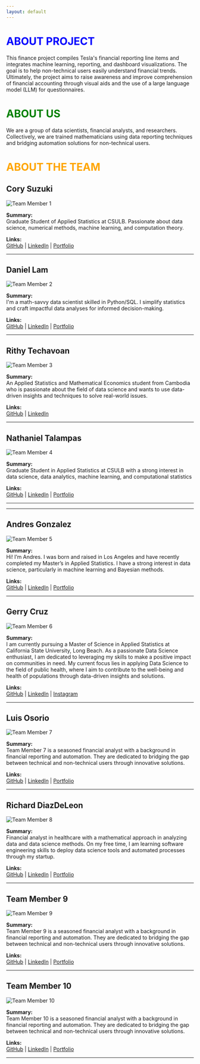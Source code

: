 ```yaml
---
layout: default
---
```



# <span style="color: blue;">ABOUT PROJECT</span>

This finance project compiles Tesla's financial reporting line items and integrates machine learning, reporting, and dashboard visualizations. The goal is to help non-technical users easily understand financial trends. Ultimately, the project aims to raise awareness and improve comprehension of financial accounting through visual aids and the use of a large language model (LLM) for questionnaires.


# <span style="color: green;">ABOUT US</span>

We are a group of data scientists, financial analysts, and researchers. Collectively, we are trained mathematicians using data reporting techniques and bridging automation solutions for non-technical users.

# <span style="color: orange;">ABOUT THE TEAM</span>

## Cory Suzuki

![Team Member 1](https://github.com/dsrichard97/finwebpage/blob/master/cory.jpeg?raw=true)

**Summary:**  
Graduate Student of Applied Statistics at CSULB. Passionate about data science, numerical methods, machine learning, and computation theory.

**Links:**  
[GitHub](https://github.com/CorySuzuki1729) | [LinkedIn](https://www.linkedin.com/in/corysuzukiprof314/) | [Portfolio](https://github.com/CorySuzuki1729/STAT_510_Mental_Health)

---

## Daniel Lam

![Team Member 2](https://github.com/dsrichard97/finwebpage/blob/master/daniel.jpeg?raw=true)

**Summary:**  
I'm a math-savvy data scientist skilled in Python/SQL. I simplify statistics and craft impactful data analyses for informed decision-making.

**Links:**  
[GitHub](https://github.com/dannyguy253) | [LinkedIn](https://www.linkedin.com/in/daniel-lam253/) | [Portfolio](https://github.com/dannyguy253/DataAnalysisPortfolio)

---

## Rithy Techavoan

![Team Member 3](https://github.com/dsrichard97/finwebpage/blob/master/tec.jpeg?raw=true)

**Summary:**  
An Applied Statistics and Mathematical Economics student from Cambodia who is passionate about the field of data science and wants to use data-driven insights and techniques to solve real-world issues.

**Links:**  
[GitHub](https://github.com/Techavoan) | [LinkedIn](https://www.linkedin.com/in/rithy-techavoan-yean-852031228?utm_source=share&utm_campaign=share_via&utm_content=profile&utm_medium=ios_app)

---

## Nathaniel Talampas

![Team Member 4](https://github.com/dsrichard97/finwebpage/blob/master/nate.jpeg?raw=true)

**Summary:**  
Graduate Student in Applied Statistics at CSULB with a strong interest in data science, data analytics, machine learning, and computational statistics

**Links:**  
[GitHub](https://github.com/n8tmps) | [LinkedIn](https://www.linkedin.com/in/nathaniel-talampas-3644a5203/) | [Portfolio](https://n8tmps.github.io/)

---
---

## Andres Gonzalez

![Team Member 5](https://github.com/dsrichard97/finwebpage/blob/master/andres.jpeg?raw=true)

**Summary:**  
Hi! I’m Andres. I was born and raised in Los Angeles and have recently completed my Master’s in Applied Statistics. I have a strong interest in data science, particularly in machine learning and Bayesian methods.

**Links:**  
[GitHub](https://github.com/OKcomputer626) | [LinkedIn](https://www.linkedin.com/in/andresgonzalez26/) | [Portfolio](https://okcomputer626.quarto.pub/andres-gonzalez/)

---

## Gerry Cruz

![Team Member 6](https://github.com/dsrichard97/finwebpage/blob/master/gerry.jpeg?raw=true)

**Summary:**  
I am currently pursuing a Master of Science in Applied Statistics at California State University, Long Beach. As a passionate Data Science enthusiast, I am dedicated to leveraging my skills to make a positive impact on communities in need. My current focus lies in applying Data Science to the field of public health, where I aim to contribute to the well-being and health of populations through data-driven insights and solutions.

**Links:**  
[GitHub](https://github.com/cgerry98) | [LinkedIn](https://www.linkedin.com/in/gerry-cruz-53a854182/) | [Instagram](https://www.instagram.com/123GERRY_CRUZ/)

---

## Luis Osorio

![Team Member 7](https://github.githubassets.com/images/icons/emoji/octocat.png)

**Summary:**  
Team Member 7 is a seasoned financial analyst with a background in financial reporting and automation. They are dedicated to bridging the gap between technical and non-technical users through innovative solutions.

**Links:**  
[GitHub](https://www.linkedin.com/in/luisosorio3214/) | [LinkedIn](https://github.com/luisosorio3214) | [Portfolio](https://github.com/luisosorio3214/Airline-Satisfaction-Prediction-App)

---

## Richard DiazDeLeon

![Team Member 8](https://github.githubassets.com/images/icons/emoji/octocat.png)

**Summary:**  
Financial analyst in healthcare with a mathematical approach in analyzing data and data science methods. On my free time, I am learning software engineering skills
to deploy data science tools and automated processes through my startup.

**Links:**  
[GitHub](https://github.com/dsrichard97) | [LinkedIn](https://www.linkedin.com/in/richarddiazdeleon/) | [Portfolio](https://dsrichard97.github.io/web/)

---

## Team Member 9

![Team Member 9](https://github.githubassets.com/images/icons/emoji/octocat.png)

**Summary:**  
Team Member 9 is a seasoned financial analyst with a background in financial reporting and automation. They are dedicated to bridging the gap between technical and non-technical users through innovative solutions.

**Links:**  
[GitHub](https://github.com) | [LinkedIn](https://www.linkedin.com) | [Portfolio](https://twitter.com)

---

## Team Member 10

![Team Member 10](https://github.githubassets.com/images/icons/emoji/octocat.png)

**Summary:**  
Team Member 10 is a seasoned financial analyst with a background in financial reporting and automation. They are dedicated to bridging the gap between technical and non-technical users through innovative solutions.

**Links:**  
[GitHub](https://github.com) | [LinkedIn](https://www.linkedin.com) | [Portfolio](https://twitter.com)

---

